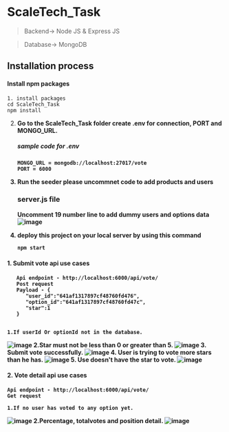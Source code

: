 # ScaleTech_Task

> Backend-> Node JS & Express JS

> Database-> MongoDB

## Installation process
#### Install npm packages
    1. install packages
    cd ScaleTech_Task
    npm install
   
2. <b> Go to the ScaleTech_Task folder create .env for connection, PORT and MONGO_URL.
    
    ##### sample code for .env
    ```env
   MONGO_URL = mongodb://localhost:27017/vote
   PORT = 6000
    ```
3. <b>Run the seeder</b> please uncommnet code to add products and users
     ### server.js file
    Uncomment 19 number line to add dummy users and options data
   ![image](https://user-images.githubusercontent.com/92462707/226911280-4451d266-0483-4172-883a-ae15775d4b1d.png)
    
4. <b>deploy this project</b> on your local server by using this command
    ```bash
    npm start

    
#### 1. Submit vote api use cases 
       Api endpoint - http://localhost:6000/api/vote/
       Post request
       Payload - {
          "user_id":"641af1317897cf48760fd476",
          "option_id":"641af1317897cf48760fd47c",
          "star":1
       }
       
       
    1.If userId Or optionId not in the database.
![image](https://user-images.githubusercontent.com/92462707/226905140-c2f0b198-99d9-44e7-ac35-6bf6660f5b25.png)
    2.Star must not be less than 0 or greater than 5.
![image](https://user-images.githubusercontent.com/92462707/226905450-d5967980-32eb-4a7e-b72e-78a42bd246ea.png)
    3. Submit vote successfully.
![image](https://user-images.githubusercontent.com/92462707/226905842-f716eadc-1f82-4b82-a5be-0ebe7599aae0.png)
    4. User is trying to vote more stars than he has.
![image](https://user-images.githubusercontent.com/92462707/226906259-6b25594d-e30c-47d9-9e18-5d0c563e251b.png)
    5. Use doesn't have the star to vote.
![image](https://user-images.githubusercontent.com/92462707/226906433-764b8396-8d3e-4e46-a9e6-61348a47f5f1.png)

#### 2. Vote detail api use cases
    Api endpoint - http://localhost:6000/api/vote/
    Get request
    
    1.If no user has voted to any option yet.
![image](https://user-images.githubusercontent.com/92462707/226907807-42aef24a-aecb-44b2-bd82-e99d2bde31ac.png)
    2.Percentage, totalvotes and position detail.
![image](https://user-images.githubusercontent.com/92462707/226907196-87c1dff5-44fe-4cc5-aecc-5152de6a5bd5.png)  


  






